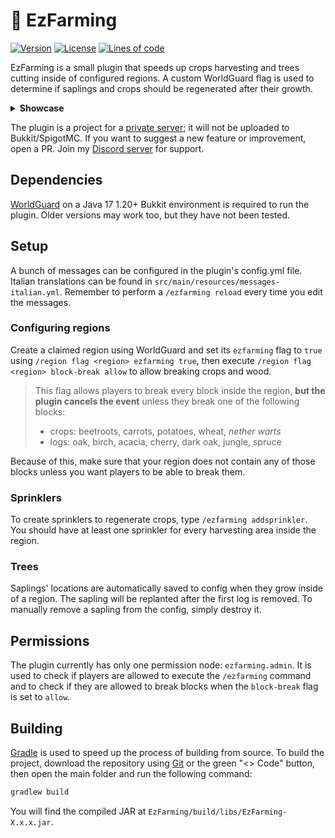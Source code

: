 # 🌾 EzFarming
[![Version](https://img.shields.io/github/v/release/Remigio07/EzFarming?style=plastic&label=version)](https://github.com/Remigio07/EzFarming/releases)
[![License](https://img.shields.io/github/license/Remigio07/EzFarming?style=plastic)](https://www.apache.org/licenses/LICENSE-2.0.html)
[![Lines of code](https://tokei.rs/b1/github/Remigio07/EzFarming?category=code&color=magenta)](https://github.com/Remigio07/EzFarming)

EzFarming is a small plugin that speeds up crops harvesting and trees cutting inside of configured regions. A custom WorldGuard flag is used to determine if saplings and crops should be regenerated after their growth.

<details>
  <summary><strong>Showcase</strong></summary>
  <br>
  
  https://github.com/Remigio07/EzFarming/assets/31587616/c26479bb-90c0-43c6-929f-3d753fe7f549
  
  https://github.com/Remigio07/EzFarming/assets/31587616/0595e18d-e7b9-4e21-a86d-ec9d6d085440
</details>

The plugin is a project for a [private server](https://www.odysseymc.eu/); it will not be uploaded to Bukkit/SpigotMC.
If you want to suggest a new feature or improvement, open a PR. Join my [Discord server](https://remigio07.me/discord.gg/CPtysXTfQg) for support.

## Dependencies
[WorldGuard](https://dev.bukkit.org/projects/worldguard) on a Java 17 1.20+ Bukkit environment is required to run the plugin. Older versions may work too, but they have not been tested.

## Setup
A bunch of messages can be configured in the plugin's config.yml file. Italian translations can be found in `src/main/resources/messages-italian.yml`.
Remember to perform a `/ezfarming reload` every time you edit the messages.

### Configuring regions
Create a claimed region using WorldGuard and set its `ezfarming` flag to `true` using `/region flag <region> ezfarming true`, then execute `/region flag <region> block-break allow` to allow breaking crops and wood.

> This flag allows players to break every block inside the region, **but the plugin cancels the event** unless they break one of the following blocks:
> - crops: beetroots, carrots, potatoes, wheat, *nether warts*
> - logs: oak, birch, acacia, cherry, dark oak, jungle, spruce

Because of this, make sure that your region does not contain any of those blocks unless you want players to be able to break them.

### Sprinklers
To create sprinklers to regenerate crops, type `/ezfarming addsprinkler`.
You should have at least one sprinkler for every harvesting area inside the region.

### Trees
Saplings' locations are automatically saved to config when they grow inside of a region. The sapling will be replanted after the first log is removed.
To manually remove a sapling from the config, simply destroy it.

## Permissions
The plugin currently has only one permission node: `ezfarming.admin`. It is used to check if players are allowed to execute the `/ezfarming` command and to check if they are allowed to break blocks when the `block-break` flag is set to `allow`.

## Building
[Gradle](https://gradle.org) is used to speed up the process of building from source.
To build the project, download the repository using [Git](https://git-scm.com/downloads) or the green "<> Code" button, then open the main folder and run the following command:
```bat
gradlew build
```
You will find the compiled JAR at `EzFarming/build/libs/EzFarming-X.x.x.jar`.
